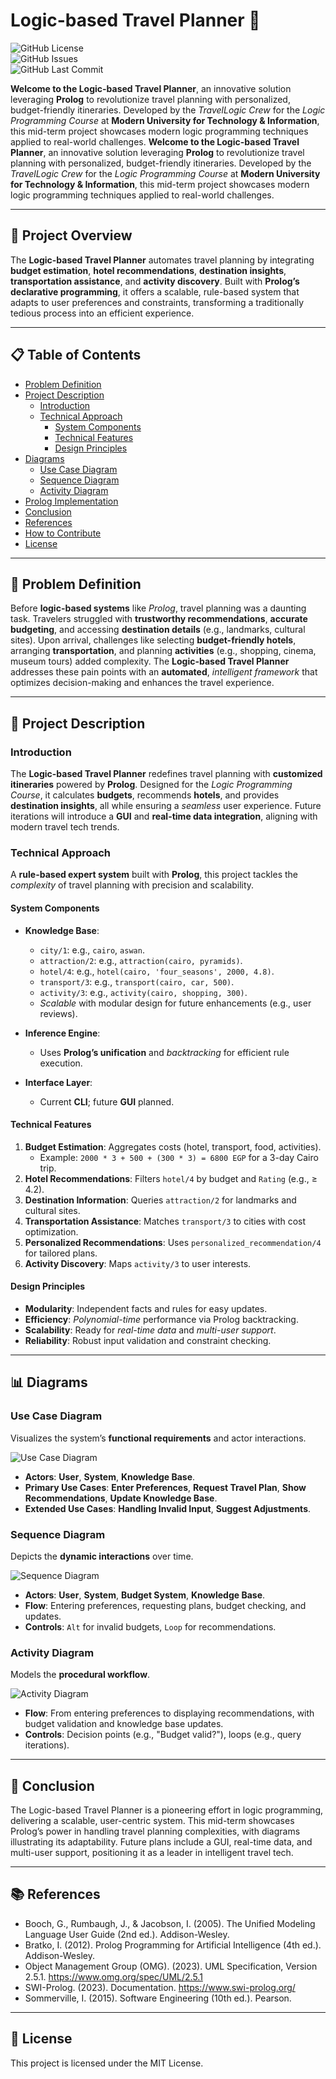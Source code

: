 # Logic-based Travel Planner 🚀

![GitHub License](https://img.shields.io/badge/license-MIT-blue.svg)  
![GitHub Issues](https://img.shields.io/github/issues/HosamDyab/logic-based-travel-planner-prolog-?color=orange)  
![GitHub Last Commit](https://img.shields.io/github/last-commit/HosamDyab/logic-based-travel-planner-prolog-?color=green)  

**Welcome to the Logic-based Travel Planner**, an innovative solution leveraging **Prolog** to revolutionize travel planning with personalized, budget-friendly itineraries. Developed by the *TravelLogic Crew* for the *Logic Programming Course* at **Modern University for Technology & Information**, this mid-term project showcases modern logic programming techniques applied to real-world challenges.
**Welcome to the Logic-based Travel Planner**, an innovative solution leveraging **Prolog** to revolutionize travel planning with personalized, budget-friendly itineraries. Developed by the *TravelLogic Crew* for the *Logic Programming Course* at **Modern University for Technology & Information**, this mid-term project showcases modern logic programming techniques applied to real-world challenges.

---

## 🌟 Project Overview

The **Logic-based Travel Planner** automates travel planning by integrating **budget estimation**, **hotel recommendations**, **destination insights**, **transportation assistance**, and **activity discovery**. Built with **Prolog’s declarative programming**, it offers a scalable, rule-based system that adapts to user preferences and constraints, transforming a traditionally tedious process into an efficient experience.

---

## 📋 Table of Contents

- [Problem Definition](#-problem-definition)
- [Project Description](#-project-description)
  - [Introduction](#-introduction)
  - [Technical Approach](#-technical-approach)
    - [System Components](#-system-components)
    - [Technical Features](#-technical-features)
    - [Design Principles](#-design-principles)
- [Diagrams](#-diagrams)
  - [Use Case Diagram](#-use-case-diagram)
  - [Sequence Diagram](#-sequence-diagram)
  - [Activity Diagram](#-activity-diagram)
- [Prolog Implementation](#-prolog-implementation)
- [Conclusion](#-conclusion)
- [References](#-references)
- [How to Contribute](#-how-to-contribute)
- [License](#-license)

---

## 🧩 Problem Definition

Before **logic-based systems** like *Prolog*, travel planning was a daunting task. Travelers struggled with **trustworthy recommendations**, **accurate budgeting**, and accessing **destination details** (e.g., landmarks, cultural sites). Upon arrival, challenges like selecting **budget-friendly hotels**, arranging **transportation**, and planning **activities** (e.g., shopping, cinema, museum tours) added complexity. The **Logic-based Travel Planner** addresses these pain points with an **automated**, *intelligent framework* that optimizes decision-making and enhances the travel experience.

---

## 📝 Project Description

### Introduction

The **Logic-based Travel Planner** redefines travel planning with **customized itineraries** powered by **Prolog**. Designed for the *Logic Programming Course*, it calculates **budgets**, recommends **hotels**, and provides **destination insights**, all while ensuring a *seamless* user experience. Future iterations will introduce a **GUI** and **real-time data integration**, aligning with modern travel tech trends.

### Technical Approach

A **rule-based expert system** built with **Prolog**, this project tackles the *complexity* of travel planning with precision and scalability.

#### System Components

- **Knowledge Base**:  
  - `city/1`: e.g., `cairo`, `aswan`.  
  - `attraction/2`: e.g., `attraction(cairo, pyramids)`.  
  - `hotel/4`: e.g., `hotel(cairo, 'four_seasons', 2000, 4.8)`.  
  - `transport/3`: e.g., `transport(cairo, car, 500)`.  
  - `activity/3`: e.g., `activity(cairo, shopping, 300)`.  
  - *Scalable* with modular design for future enhancements (e.g., user reviews).

- **Inference Engine**:  
  - Uses **Prolog’s unification** and *backtracking* for efficient rule execution.

- **Interface Layer**:  
  - Current **CLI**; future **GUI** planned.

#### Technical Features

1. **Budget Estimation**: Aggregates costs (hotel, transport, food, activities).  
   - Example: `2000 * 3 + 500 + (300 * 3) = 6800 EGP` for a 3-day Cairo trip.
2. **Hotel Recommendations**: Filters `hotel/4` by budget and `Rating` (e.g., ≥ 4.2).
3. **Destination Information**: Queries `attraction/2` for landmarks and cultural sites.
4. **Transportation Assistance**: Matches `transport/3` to cities with cost optimization.
5. **Personalized Recommendations**: Uses `personalized_recommendation/4` for tailored plans.
6. **Activity Discovery**: Maps `activity/3` to user interests.

#### Design Principles

- **Modularity**: Independent facts and rules for easy updates.
- **Efficiency**: *Polynomial-time* performance via Prolog backtracking.
- **Scalability**: Ready for *real-time data* and *multi-user support*.
- **Reliability**: Robust input validation and constraint checking.

---

## 📊 Diagrams

### Use Case Diagram

Visualizes the system’s **functional requirements** and actor interactions.

![Use Case Diagram](images/use_case_diagram.png)

- **Actors**: **User**, **System**, **Knowledge Base**.
- **Primary Use Cases**: **Enter Preferences**, **Request Travel Plan**, **Show Recommendations**, **Update Knowledge Base**.
- **Extended Use Cases**: **Handling Invalid Input**, **Suggest Adjustments**.

### Sequence Diagram

Depicts the **dynamic interactions** over time.

![Sequence Diagram](images/sequence_diagram.png)

- **Actors**: **User**, **System**, **Budget System**, **Knowledge Base**.
- **Flow**: Entering preferences, requesting plans, budget checking, and updates.
- **Controls**: `Alt` for invalid budgets, `Loop` for recommendations.

### Activity Diagram

Models the **procedural workflow**.

![Activity Diagram](images/activity_diagram.png)

- **Flow**: From entering preferences to displaying recommendations, with budget validation and knowledge base updates.
- **Controls**: Decision points (e.g., "Budget valid?"), loops (e.g., query iterations).

---

## 🎯 Conclusion
The Logic-based Travel Planner is a pioneering effort in logic programming, delivering a scalable, user-centric system. This mid-term showcases Prolog’s power in handling travel planning complexities, with diagrams illustrating its adaptability. Future plans include a GUI, real-time data, and multi-user support, positioning it as a leader in intelligent travel tech.

---

## 📚 References
- Booch, G., Rumbaugh, J., & Jacobson, I. (2005). The Unified Modeling Language User Guide (2nd ed.). Addison-Wesley.
- Bratko, I. (2012). Prolog Programming for Artificial Intelligence (4th ed.). Addison-Wesley.
- Object Management Group (OMG). (2023). UML Specification, Version 2.5.1. https://www.omg.org/spec/UML/2.5.1
- SWI-Prolog. (2023). Documentation. https://www.swi-prolog.org/
- Sommerville, I. (2015). Software Engineering (10th ed.). Pearson.

---

## 📜 License
This project is licensed under the MIT License.
